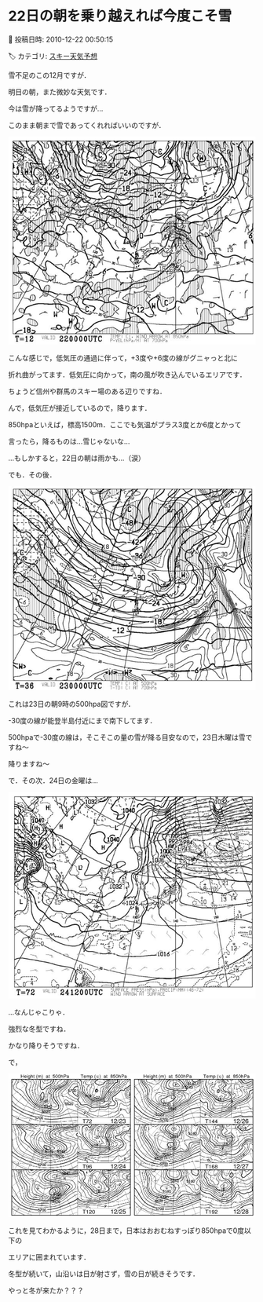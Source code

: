# 22日の朝を乗り越えれば今度こそ雪

📅 投稿日時: 2010-12-22 00:50:15

🏷️ カテゴリ: [スキー天気予想](c6554f5c3c106093b511a8daae23757e8.md)

雪不足のこの12月ですが．





明日の朝，また微妙な天気です．


今は雪が降ってるようですが…


このまま朝まで雪であってくれればいいのですが．







![9c2d82b8bfbf1cc5d3a60fb992ad2cd3.jpg](images/9c2d82b8bfbf1cc5d3a60fb992ad2cd3.jpg)




こんな感じで，低気圧の通過に伴って，+3度や+6度の線がグニャっと北に


折れ曲がってます．低気圧に向かって，南の風が吹き込んでいるエリアです．


ちょうど信州や群馬のスキー場のある辺りですね．


んで，低気圧が接近しているので，降ります．


850hpaといえば，標高1500m．ここでも気温がプラス3度とか6度とかって


言ったら，降るものは…雪じゃないな…





…もしかすると，22日の朝は雨かも…（涙）





でも．その後．




![a7321ebc50e1b0857eafe3875cdc895c.jpg](images/a7321ebc50e1b0857eafe3875cdc895c.jpg)




これは23日の朝9時の500hpa図ですが．


-30度の線が能登半島付近にまで南下してます．


500hpaで-30度の線は，そこそこの量の雪が降る目安なので，23日木曜は雪ですね～


降りますね～





で．その次．24日の金曜は…




![96dfa8c2f804ab85dee12884c4a3e78b.jpg](images/96dfa8c2f804ab85dee12884c4a3e78b.jpg)




…なんじゃこりゃ．


強烈な冬型ですね．


かなり降りそうですね．





で，




![0dad9b3ede881097a0bb5b27fffdc477.jpg](images/0dad9b3ede881097a0bb5b27fffdc477.jpg)




これを見てわかるように，28日まで，日本はおおむねすっぽり850hpaで0度以下の


エリアに囲まれています．


冬型が続いて，山沿いは日が射さず，雪の日が続きそうです．


やっと冬が来たか？？？
